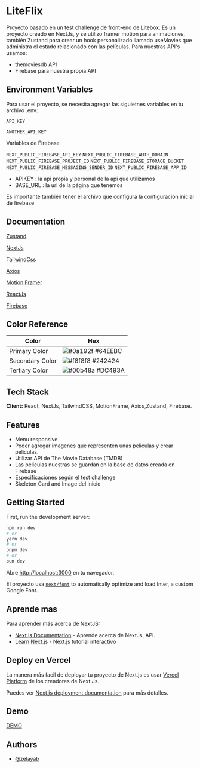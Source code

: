 # LiteFlix

Proyecto basado en un test challenge de front-end de Litebox.
Es un proyecto creado en NextJs, y se utilizo framer motion para animaciones, también Zustand para crear un hook personalizado llamado useMovies que administra el estado relacionado con las películas.
Para nuestras API's usamos:

- themoviesdb API
- Firebase para nuestra propia API

## Environment Variables

Para usar el proyecto, se necesita agregar las siguietnes variables en tu archivo .env:

`API_KEY`

`ANOTHER_API_KEY`

Variables de Firebase

`NEXT_PUBLIC_FIREBASE_API_KEY`
`NEXT_PUBLIC_FIREBASE_AUTH_DOMAIN`
`NEXT_PUBLIC_FIREBASE_PROJECT_ID`
`NEXT_PUBLIC_FIREBASE_STORAGE_BUCKET`
`NEXT_PUBLIC_FIREBASE_MESSAGING_SENDER_ID`
`NEXT_PUBLIC_FIREBASE_APP_ID`

- APIKEY : la api propia y personal de la api que utilizamos
- BASE_URL : la url de la página que tenemos

Es importante también tener el archivo que configura la configuración inicial de firebase

## Documentation

[Zustand](https://zustand-demo.pmnd.rs/)

[NextJs](https://nextjs.org/)

[TailwindCss](https://tailwindcss.com/)

[Axios](https://axios-http.com/es/docs/intro)

[Motion Framer](https://www.framer.com/motion/)

[ReactJs](https://react.dev/)

[Firebase](https://firebase.google.com/docs?hl=es)

## Color Reference

| Color           | Hex                                                              |
| --------------- | ---------------------------------------------------------------- |
| Primary Color   | ![#0a192f](https://via.placeholder.com/10/64EEBC?text=+) #64EEBC |
| Secondary Color | ![#f8f8f8](https://via.placeholder.com/10/242424?text=+) #242424 |
| Tertiary Color  | ![#00b48a](https://via.placeholder.com/10/DC493A?text=+) #DC493A |

## Tech Stack

**Client:** React, NextJs, TailwindCSS, MotionFrame, Axios,Zustand, Firebase.

## Features

- Menu responsive
- Poder agregar imagenes que representen unas peliculas y crear peliculas.
- Utilizar API de The Movie Database (TMDB)
- Las peliculas nuestras se guardan en la base de datos creada en Firebase
- Especificaciones según el test challenge
- Skeleton Card and Image del inicio

## Getting Started

First, run the development server:

```bash
npm run dev
# or
yarn dev
# or
pnpm dev
# or
bun dev
```

Abre [http://localhost:3000](http://localhost:3000) en tu navegador.

El proyecto usa [`next/font`](https://nextjs.org/docs/basic-features/font-optimization) to automatically optimize and load Inter, a custom Google Font.

## Aprende mas

Para aprender más acerca de NextJS:

- [Next.js Documentation](https://nextjs.org/docs) - Aprende acerca de NextJs, API.
- [Learn Next.js](https://nextjs.org/learn) - Next.js tutorial interactivo

## Deploy en Vercel

La manera más facil de deployar tu proyecto de Next.js es usar [Vercel Platform](https://vercel.com/new?utm_medium=default-template&filter=next.js&utm_source=create-next-app&utm_campaign=create-next-app-readme) de los creadores de Next.Js.

Puedes ver [Next.js deployment documentation](https://nextjs.org/docs/deployment) para más detalles.

## Demo

[DEMO](https://liteflix-test-omega.vercel.app/)

## Authors

- [@zelayab](https://www.github.com/zelayab)
